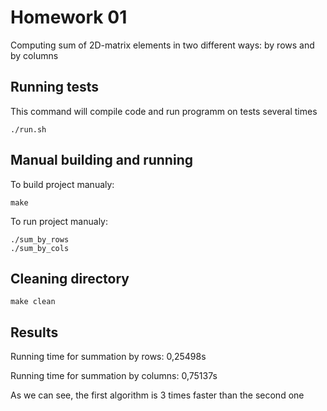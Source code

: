 # Homework 01
Computing sum of 2D-matrix elements in two different ways: by rows and by columns

## Running tests
This command will compile code and run programm on tests several times
```
./run.sh
```

## Manual building and running
To build project manualy:
```
make
```

To run project manualy:
```
./sum_by_rows
./sum_by_cols
```

## Cleaning directory
```
make clean
```

## Results
Running time for summation by rows: 0,25498s

Running time for summation by columns: 0,75137s

As we can see, the first algorithm is 3 times faster than the second one
